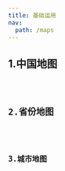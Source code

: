 ```yaml
---
title: 基础运用
nav:
  path: /maps
---
```


## 1.中国地图

<code src="./demo/demo1.tsx"  />

## 2.省份地图

<code src="./demo/demo2.tsx"  />

## 3.城市地图

<code src="./demo/demo3.tsx"  />